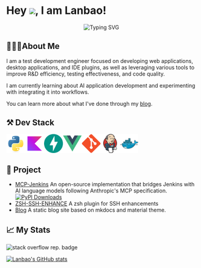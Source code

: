 # Hey <img src="https://raw.githubusercontent.com/MartinHeinz/MartinHeinz/master/wave.gif" width="30px">, I am Lanbao!

<div align="center">
  <img src="https://readme-typing-svg.herokuapp.com?font=Fira+Code&pause=1000&color=2E8DF7&background=98FF3500&center=true&vCenter=true&width=500&lines=Test+Development+Engineer;Backend+Developer;Desktop+App;AI+Enthusiast" alt="Typing SVG" />
</div>

## 🧑🏻‍💻About Me

I am a test development engineer focused on developing web applications, desktop applications, and IDE plugins, 
as well as leveraging various tools to improve R&D efficiency, testing effectiveness, and code quality.

I am currently learning about AI application development and experimenting with integrating it into workflows.

You can learn more about what I've done through my [blog](https://lanbaoshen.github.io).

## ⚒️ Dev Stack

<img src="https://github.com/devicons/devicon/blob/master/icons/python/python-original.svg" alt="python" width="50" height="50"/><img src="https://github.com/devicons/devicon/blob/master/icons/kotlin/kotlin-original.svg" alt="kotlin" width="50" height="50"/><img src="https://github.com/devicons/devicon/blob/master/icons/fastapi/fastapi-original.svg" alt="fastapi" width="50" height="50"/><img src="https://github.com/devicons/devicon/blob/master/icons/vuejs/vuejs-original.svg" alt="vuejs" width="50" height="50"/><img src="https://github.com/devicons/devicon/blob/master/icons/git/git-original.svg" alt="git" width="50" height="50"/><img src="https://github.com/devicons/devicon/blob/master/icons/jenkins/jenkins-original.svg" alt="jenkins" width="50" height="50"/><img src="https://github.com/devicons/devicon/blob/master/icons/docker/docker-original.svg" alt="docker" width="50" height="50"/>

## 📑 Project

- [MCP-Jenkins](https://github.com/lanbaoshen/mcp-jenkins) An open-source implementation that bridges Jenkins with AI language models following Anthropic's MCP specification. [![PyPI Downloads](https://static.pepy.tech/badge/mcp-jenkins)](https://pepy.tech/projects/mcp-jenkins)
- [ZSH-SSH-ENHANCE](https://github.com/lanbaoshen/zsh-ssh-enhance) A zsh plugin for SSH enhancements
- [Blog](https://github.com/lanbaoshen/lanbaoshen.github.io) A static blog site based on mkdocs and material theme.

## 📈 My Stats

![stack overflow rep. badge](https://stackoverflow-badge.herokuapp.com/stackoverflow?username=18602881&amp;period=day&amp;mini=false)

[![Lanbao's GitHub stats](https://github-readme-stats.vercel.app/api?username=lanbaoshen&show_icons=true&theme=tokyonight)](https://github.com/anuraghazra/github-readme-stats)

